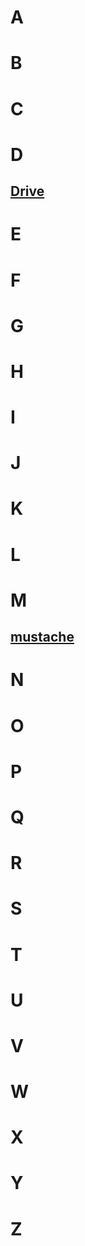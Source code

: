 # A

# B

# C

# D

## [Drive](docs/Drive.md)

# E

# F

# G

# H

# I

# J

# K

# L

# M

## [mustache](docs/mustache.md)

# N

# O

# P

# Q

# R

# S

# T

# U

# V

# W

# X

# Y

# Z